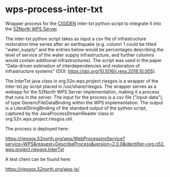 # wps-process-inter-txt

Wrapper process for the [CIGIDEN](http://cigiden.cl/en/) inter-txt python script to integrate it into the [52North WPS Server](https://github.com/52North/WPS).

The inter-txt python script takes as input a csv file of infrastructure restoration time series after an earthquake (e.g. column 1 could be titled "water_supply" and the entries below would be percentages describing the level of service of the water supply infrastructure, and further columns would contain additional infrastructures). The script was used in the paper "Data-driven estimation of interdependencies and restoration of infrastructure systems" (DOI: https://doi.org/10.1016/j.ress.2018.10.005).

The InterTxt java class in org.52n.wps.project.riesgos is a wrapper of the inter-txt.py script placed in /usr/share/riesgos. The wrapper serves as a webapp for the 52North WPS Server implementation, making it a process that runs in the server. The input for the process is a csv file ("input-data"), of type GenericFileDataBinding within the WPS implementation. The output is a LiteralStringBinding of the standard output of the python script, captured by the JavaProcessStreamReader class in org.52n.wps.project.riesgos.util.

The process is deployed here:

https://riesgos.52north.org/wps/WebProcessingService?service=WPS&request=DescribeProcess&version=2.0.0&identifier=org.n52.wps.project.riesgos.InterTxt

A test client can be found here:

https://riesgos.52north.org/wps-js/
